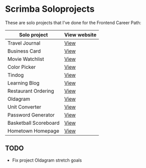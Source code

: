 # Scrimba Soloprojects
These are solo projects that I've done for the Frontend Career Path:

| Solo project          | View website                                       |
|-----------------------|----------------------------------------------------|
| Travel Journal        | [View](https://travel-journal.bartmars.dev)        |
| Business Card         | [View](https://business-card.bartmars.dev)         |
| Movie Watchlist       | [View](https://movie-watchlist.bartmars.dev)       |
| Color Picker          | [View](https://color-picker.bartmars.dev)          |
| Tindog                | [View](https://tindog.bartmars.dev)                |
| Learning Blog         | [View](https://learning-blog.bartmars.dev)         |
| Restaurant Ordering   | [View](https://restaurant-ordering.bartmars.dev)   |
| Oldagram              | [View](https://oldagram.bartmars.dev)              |
| Unit Converter        | [View](https://unit-converter.bartmars.dev)        |
| Password Generator    | [View](https://password-generator.bartmars.dev)    |
| Basketball Scoreboard | [View](https://basketball-scoreboard.bartmars.dev) |
| Hometown Homepage     | [View](https://hometown-homepage.bartmars.dev)     |

## TODO
* Fix project Oldagram stretch goals